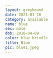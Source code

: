 ```yaml
---
layout: greyhound
date: 2021-01-16
category: available
name: blue
sex: male
dob: 2018-04-09
color: blue brindle
title: Blue
pic: blue1.jpeg
---
```


